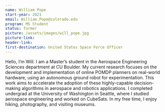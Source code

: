 ```yaml
---
name: William Pope
start-year: 2021
email: William.Pope@colorado.edu
program: MS Student
status: former
picture: /assets/images/will_pope.jpg
picture-link: 
header-link: 
first-destination: United States Space Force Officer
---
```


Hello, I’m Will. I am a Master’s student in the Aerospace Engineering Sciences department at CU Boulder. My current research focuses on the development and implementation of online POMDP planners on real-world hardware, using an autonomous ground robot for experimentation. This work aims to accelerate the adoption of these highly-capable decision-making algorithms in aerospace and robotics applications. I completed undergrad at the University of Washington in Seattle, where I studied aerospace engineering and worked on CubeSats. In my free time, I enjoy hiking, photography, and visiting museums.
